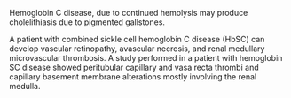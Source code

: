 Hemoglobin C disease, due to continued hemolysis may produce cholelithiasis due to pigmented gallstones.

A patient with combined sickle cell hemoglobin C disease (HbSC) can develop vascular retinopathy, avascular necrosis, and renal medullary microvascular thrombosis. A study performed in a patient with hemoglobin SC disease showed peritubular capillary and vasa recta thrombi and capillary basement membrane alterations mostly involving the renal medulla.